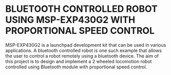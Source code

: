 # BLUETOOTH CONTROLLED ROBOT USING MSP-EXP430G2 WITH PROPORTIONAL SPEED CONTROL
MSP-EXP430G2 is a launchpad development kit that can be used in various applications. A
bluetooth controlled robot is one such example that allows the user to control a robot remotely
using a bluetooth device. The aim of this project is to design and implement a 2 wheeled
locomotion robot controlled using Bluetooth module with proportional speed control.
